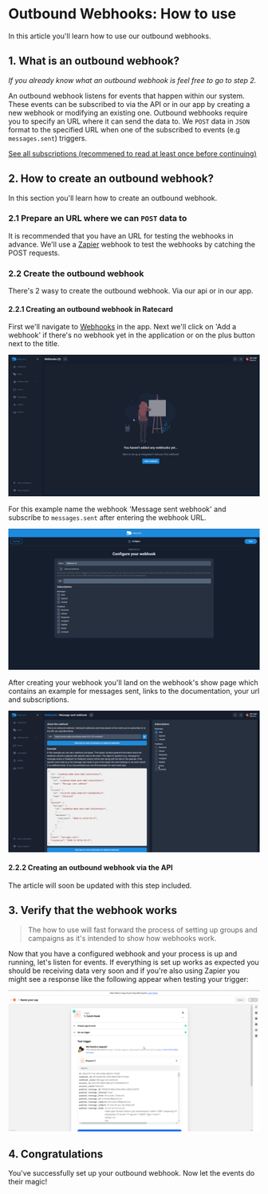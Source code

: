 # Outbound Webhooks: How to use
In this article you'll learn how to use our outbound webhooks.

## 1. What is an outbound webhook?
_If you already know what an outbound webhook is feel free to go to step 2._

An outbound webhook listens for events that happen within our system. These events can be subscribed to via the API or in our app by creating a new webhook or modifying an existing one. Outbound webhooks require you to specify an URL where it can send the data to. We `POST` data in `JSON` format to the specified URL when one of the subscribed to events (e.g `messages.sent`) triggers.

[See all subscriptions (recommened to read at least once before continuing)](./subscriptions.md)

## 2. How to create an outbound webhook?
In this section you'll learn how to create an outbound webhook.
### 2.1 Prepare an URL where we can `POST` data to
It is recommended that you have an URL for testing the webhooks in advance. We'll use a [Zapier](https://zapier.com/apps/ratecard/integrations) webhook to test the webhooks by catching the POST requests.
### 2.2 Create the outbound webhook
There's 2 wasy to create the outbound webhook. Via our api or in our app. 
#### 2.2.1 Creating an outbound webhook in Ratecard
First we'll navigate to [Webhooks](https://ratecard.io/app/webhooks) in the app. Next we'll click on 'Add a webhook' if there's no webhook yet in the application or on the plus button next to the title.

![Create webhook](../../../assets/images/webhooks/webhooks-1.gif)

For this example name the webhook 'Message sent webhook' and subscribe to `messages.sent` after entering the webhook URL.

![Configure webhook](../../../assets/images/webhooks/webhooks-2.gif)

After creating your webhook you'll land on the webhook's show page which contains an example for messages sent, links to the documentation, your url and subscriptions.

![Webhook show page](../../../assets/images/webhooks/webhooks-3.png)

#### 2.2.2 Creating an outbound webhook via the API
The article will soon be updated with this step included.

## 3. Verify that the webhook works
> The how to use will fast forward the process of setting up groups and campaigns as it's intended to show how webhooks work.

Now that you have a configured webhook and your process is up and running, let's listen for events. If everything is set up works as expected you should be receiving data very soon and if you're also using Zapier you might see a response like the following appear when testing your trigger:

![Webhook show page](../../../assets/images/webhooks/webhooks-4.png)

## 4. Congratulations 
You've successfully set up your outbound webhook. Now let the events do their magic!